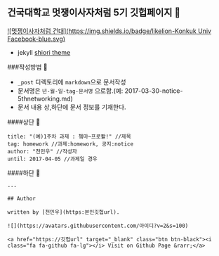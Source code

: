 건국대학교 멋쟁이사자처럼 5기 깃헙페이지 👾
---
[![멋쟁이사자처럼 건대](https://img.shields.io/badge/likelion-Konkuk Univ Facebook-blue.svg)](https://www.facebook.com/likelionkonkuk)

- jekyll [shiori theme](https://github.com/ellekasai/shiori)

###작성방법 📝
- `_post` 디렉토리에 `markdown`으로 문서작성
- 문서명은 `년-월-일-tag-문서명` 으로함.(예: 2017-03-30-notice-5thnetworking.md)
- 문서 내용 상,하단에 문서 정보를 기재한다.

####상단 🔼
```
title: "(예)1주차 과제 : 쳌마~프로퐐!" //제목
tag: homework //과제:homework, 공지:notice
author: "천민우" //작성자
until: 2017-04-05 //과제일 경우
```

####하단 🔽
```
---

## Author

written by [천민우](https:본인깃헙url).

![](https://avatars.githubusercontent.com/아이디?v=2&s=100)

<a href="https://깃헙url" target="_blank" class="btn btn-black"><i class="fa fa-github fa-lg"></i> Visit on Github Page &rarr;</a>
```


